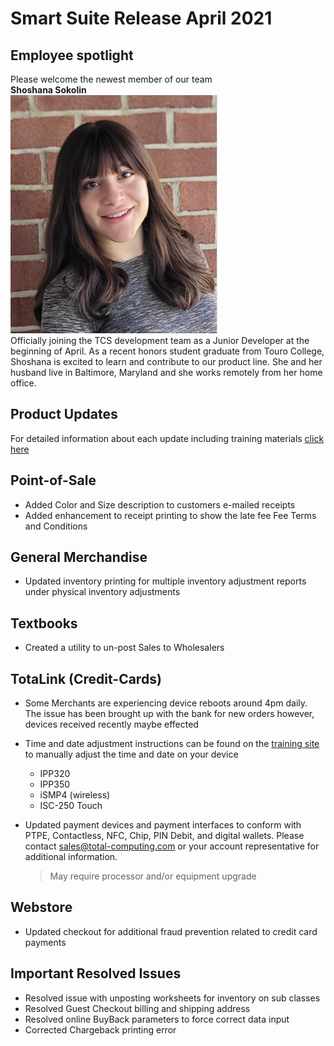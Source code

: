 # Smart Suite Release April 2021

<PageHeader />

## Employee spotlight

Please welcome the newest member of our team  
**Shoshana Sokolin**  
![Shoshana Sokolin](./shoshana_techupdate.png)  
Officially joining the TCS development team as a Junior Developer at the beginning of April.
As a recent honors student graduate from Touro College, Shoshana is excited to learn and contribute to our product line. She and her husband live in Baltimore, Maryland and she works remotely from her home office.  

## Product Updates
For detailed information about each update including training materials [click here](https://training.total-computing.com/dwkb/tech-update/)

## Point-of-Sale

* Added Color and Size description to customers e-mailed receipts
* Added enhancement to receipt printing to show the late fee Fee Terms and Conditions

## General Merchandise

* Updated inventory printing for multiple inventory adjustment reports under physical inventory adjustments

## Textbooks

* Created a utility to un-post Sales to Wholesalers 

## TotaLink (Credit-Cards)

* Some Merchants are experiencing device reboots around 4pm daily. The issue has been brought up with the bank for new orders however, devices received recently maybe effected
* Time and date adjustment instructions can be found on the [training site](https://training.total-computing.com/dwkb/tech-update/) to manually adjust the time and date on your device
  * IPP320
  * IPP350
  * iSMP4 (wireless)
  * ISC-250 Touch  
* Updated payment devices and payment interfaces to conform with PTPE, Contactless, NFC, Chip, PIN Debit, and digital wallets. Please contact [sales@total-computing.com](mailto:sales@total-computing.com) or your account representative for additional information.
  
    > May require processor and/or equipment upgrade

## Webstore

* Updated checkout for additional fraud prevention related to credit card payments

## Important Resolved Issues

* Resolved issue with unposting worksheets for inventory on sub classes
* Resolved Guest Checkout billing and shipping address
* Resolved online BuyBack parameters to force correct data input
* Corrected Chargeback printing error 

<PageFooter />